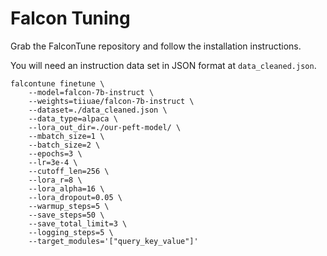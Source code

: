 
# Falcon Tuning

Grab the FalconTune repository and follow the installation instructions. 

You will need an instruction data set in JSON format at `data_cleaned.json`.

```
falcontune finetune \
    --model=falcon-7b-instruct \
    --weights=tiiuae/falcon-7b-instruct \
    --dataset=./data_cleaned.json \
    --data_type=alpaca \
    --lora_out_dir=./our-peft-model/ \
    --mbatch_size=1 \
    --batch_size=2 \
    --epochs=3 \
    --lr=3e-4 \
    --cutoff_len=256 \
    --lora_r=8 \
    --lora_alpha=16 \
    --lora_dropout=0.05 \
    --warmup_steps=5 \
    --save_steps=50 \
    --save_total_limit=3 \
    --logging_steps=5 \
    --target_modules='["query_key_value"]'
``` 